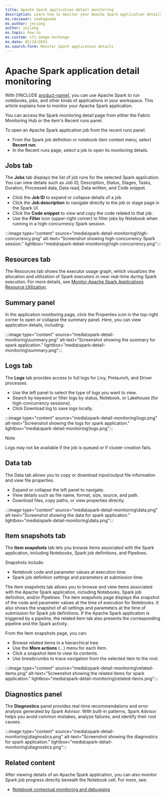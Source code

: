 ```yaml
---
title: Apache Spark application detail monitoring
description: Learn how to monitor your Apache Spark application details, including recent run status, issues, and the progress of your jobs.
ms.reviewer: snehagunda
ms.author: jejiang
author: jejiang
ms.topic: how-to
ms.custom: sfi-image-nochange
ms.date: 02/24/2023
ms.search.form: Monitor Spark application details
---
```


# Apache Spark application detail monitoring

With [!INCLUDE [product-name](../includes/product-name.md)], you can use Apache Spark to run notebooks, jobs, and other kinds of applications in your workspace. This article explains how to monitor your Apache Spark application.

You can access the Spark monitoring detail page from either the Fabric Monitoring Hub or the item's Recent runs panel. 

To open an Apache Spark application job from the recent runs panel:
- From the Spark job definition or notebook item context menu, select **Recent run**.
- In the Recent runs page, select a job to open its monitoring details.

## Jobs tab

The **Jobs** tab displays the list of job runs for the selected Spark application. You can view details such as Job ID, Description, Status, Stages, Tasks, Duration, Processed data, Data read, Data written, and Code snippet. 

- Click the **Job ID** to expand or collapse details of a job. 
- Click the **Job description** to navigate directly to the job or stage page in the Spark UI. 
- Click the **Code snippet** to view and copy the code related to that job. 
- Use the **Filter** icon (upper-right corner) to filter jobs by Notebook when running in a high-concurrency Spark session. 

:::image type="content" source="media\spark-detail-monitoring\high-concurrency.png" alt-text="Screenshot showing high-concurrency Spark session." lightbox="media\spark-detail-monitoring\high-concurrency.png":::

## Resources tab

The Resources tab shows the executor usage graph, which visualizes the allocation and utilization of Spark executors in near real-time during Spark execution. For more details, see [Monitor Apache Spark Applications Resource Utilization](monitor-spark-resource-utilization.md).

## Summary panel

In the application monitoring page, click the Properties icon in the top-right corner to open or collapse the summary panel. Here, you can view application details, including: 

:::image type="content" source="media\spark-detail-monitoring\summary.png" alt-text="Screenshot showing the summary for spark application." lightbox="media\spark-detail-monitoring\summary.png":::

## Logs tab

The **Logs** tab provides access to full logs for Livy, Prelaunch, and Driver processes. 
- Use the left panel to select the type of logs you want to view. 
- Search by keyword or filter logs by status, Notebook, or Lakehouse (for high-concurrency sessions). 
- Click Download log to save logs locally. 

:::image type="content" source="media\spark-detail-monitoring\logs.png" alt-text="Screenshot showing the logs for spark application." lightbox="media\spark-detail-monitoring\logs.png":::

> [!NOTE]
>
> Logs may not be available if the job is queued or if cluster creation fails. 

## Data tab

The Data tab allows you to copy or download input/output file information and view file properties.
- Expand or collapse the left panel to navigate. 
- View details such as file name, format, size, source, and path. 
- Download files, copy paths, or view properties directly. 

:::image type="content" source="media\spark-detail-monitoring\data.png" alt-text="Screenshot showing the data for spark application." lightbox="media\spark-detail-monitoring\data.png":::

## Item snapshots tab

The **Item snapshots** tab lets you browse items associated with the Spark application, including Notebooks, Spark job definitions, and Pipelines. 

Snapshots include:
- Notebook code and parameter values at execution time. 
- Spark job definition settings and parameters at submission time. 

The Item snapshots tab allows you to browse and view items associated with the Apache Spark application, including Notebooks, Spark job definition, and/or Pipelines. The item snapshots page displays the snapshot of the code and parameter values at the time of execution for Notebooks. It also shows the snapshot of all settings and parameters at the time of submission for Spark job definitions. If the Apache Spark application is triggered by a pipeline, the related item tab also presents the corresponding pipeline and the Spark activity.     

From the Item snapshots page, you can:

- Browse related items in a hierarchical tree. 
- Use the **More actions** (...) menu for each item. 
- Click a snapshot item to view its contents. 
- Use breadcrumbs to trace navigation from the selected item to the root. 

:::image type="content" source="media\spark-detail-monitoring\related-items.png" alt-text="Screenshot showing the related items for spark application." lightbox="media\spark-detail-monitoring\related-items.png":::

## Diagnostics panel

The **Diagnostics** panel provides real-time recommendations and error analysis generated by Spark Advisor. With built-in patterns, Spark Advisor helps you avoid common mistakes, analyze failures, and identify their root causes. 

:::image type="content" source="media\spark-detail-monitoring\diagnostics.png" alt-text="Screenshot showing the diagnostics for spark application." lightbox="media\spark-detail-monitoring\diagnostics.png":::

## Related content

After viewing details of an Apache Spark application, you can also monitor Spark job progress directly beneath the Notebook cell. For more, see:

- [Notebook contextual monitoring and debugging](spark-monitor-debug.md)
